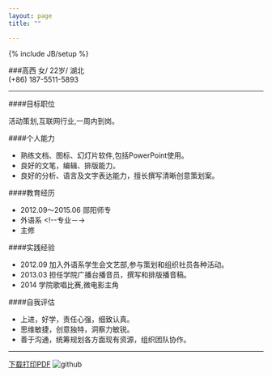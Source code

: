 ```yaml
---
layout: page
title: ""

---
```

{% include JB/setup %}

###高西
女/ 22岁/ 湖北 		<!--照片 浅色 阳光 简约的-->  
(+86) 187-5511-5893  
<!--Email  地址--> 

---

####目标职位
<!--http://www.lagou.com/jobs/636229.html?source=pl-->活动策划,互联网行业,一周内到岗。 <!--地点 北京／武汉-->

####个人能力
* 熟练文档、图标、幻灯片软件,包括PowerPoint使用。
* 良好的文笔，编辑、排版能力。<!-- 你是不是会日语  什么程度 可以的话加上-->
* 良好的分析、语言及文字表达能力，擅长撰写清晰创意策划案。
<!--其他类似 有助于文案的技能-->

####教育经历
* 2012.09～2015.06 郧阳师专 
* 外语系  <!--专业－->  
* 主修<!--主修课程-->

####实践经验
* 2012.09 加入外语系学生会文艺部,参与策划和组织社员各种活动。 <!-- 两条 具体化 突出   列举有过哪些活动   人数 时间   难点  取得的成果 例如 “其中，五四青年节的 组织x人参与” -->
* 2013.03 担任学院广播台播音员，撰写和排版播音稿。  <!-- 这里列举两个主题   体现文笔能力-->
* 2014 学院歌唱比赛,微电影主角     <!-- 体现受欢迎 关注程度 -->


####自我评估
* 上进，好学，责任心强，细致认真。
* 思维敏捷，创意独特，洞察力敏锐。
* 善于沟通，统筹规划各方面现有资源，组织团队协作。

---


[下载打印PDF](https://raw.githubusercontent.com/DingSoung/dingsoung.github.com/master/attach/GXCV.pdf)
![github](https://raw.githubusercontent.com/DingSoung/dingsoung.github.com/master/attach/GXCV.png)









<!--#####爱好-->

<!--#####实习-->
<!-- 重点体现文案能力   文字  章节结构   -->



<!--

组织能力，一个好的运营策划，可以把各种资源统筹规划，按照实际需求安排不同的工作和计划。
如果说产品策划是在一个时间点上进行策划的话，那么运营策划就是在一个时间轴上进行策划。既然要安排妥当所有相关资源的整合工作，那么一个运营策划 不得不具有良好的人际沟通能力，他需要明确的知道自己可用的资源都有哪些，哪些是保证的，哪些是不可控的，哪些是存在风险的，等等等等，运营策划不是像有 些人想的那样，没事晚上埋头熬夜搞个策划案出来什么的，那些都是后话，是顺水推舟自然就出来的东西，当运营策划身体力行在变化的环境中调节变化的资源，能够明确管理自己的工作大纲的时候，一个清晰的可真正执行的策划案自然就映在眼前了，不然就只能像有些年轻策划人员一样，文档是出来了，好像是个不错的策划，但是一执行起来，根本行不通。
运营策划还需要的就是渠道整合能力，巧妇难做无米之炊。
道理就在于此，没有说运营策划什么资源都没有就策划什么东西出来的，那是瞎搞，做成功了也是瞎猫碰上死耗子。也许有的人说，你说的这些工作都是外联人员做的事情，运营策划坐在帷帐里统筹大局就好了。呵呵，没错，这说的是工作细分后的不同分工而已，我所说的运营策划，必须是有这些外部资源整合经验的 人，他知道该如何整合，如何开拓，如何指导实际工作人员来进行工作，不然就只是纸上谈兵而已。况且，现实情况是有些大的资源整合工作就得高层人员来做，因 为下面的人无法将大局规划统筹顺利展现在资源方，甚至需要公司一把手来协助运营策划、运营经理来做这项工作。
同样运营策划也需要创新能力，与产品策划不同的是，他的创新可以漫无边际，有什么说什么，当成饭后的侃大山最为适合，一个不起眼的小口头禅，说不定就成了举世闻名的创新经典了呢。其实运营策划的创新行为宗旨就是举一反三，不要在乎是否现实，虚无缥缈的东西可能会被他人耻笑，但是越是这样，越是容易养 成创新的条件反射，有朝一日必定有所收获。
总结：
策划按照这两种分类划分是有原因的，因为他们对技能的要求和性格都是截然不同的。
也许你正在做的工作包括了这 2 种策划内容，但是，一定要记住，这两种策划人才的思维方式是不一样的：
一种是发散式思维，更加倾向于头脑风暴；一种是内敛式思维，更擅长于归纳总结。
这时能够把这两种工作都做得非常出色的人确实不多见，毕竟理性和感性同具一身的人太少了。但是，有时候工作需要去转变，没有办法的事情，因为上级领 导没有认识到这方面的不同，以为同样是策划，为什么就有那么大的差距呢？你看看人家怎样怎样。这种“一山望比一山高”的现象，屡见不鲜。这时需要我们勇敢 地站出来对他说，你错了，他们是不同的，策划也需要细分，我知道自己在做什么。
看完上面的阐述，你可以反思一下自己团队中担任这 2 种策划角色的人到底是谁，说实在的，很多团队组成都是不完善的，需要其他环节的工作人员来填补实 际角色需求，然而最最关键的是，当事人并没有意识到工作内容的差异性，以及人员技能的特殊性。最常见的就是，夹在技术与运营中间的产品策划角色，经常由技 术人员或者运营人员担任，没有专门的产品策划，这时由于缺少润滑剂，或者产品策划本身技能、经验不足，不能起到有效协调的作用，导致在产品发展思想上不能 统一，矛盾频频发生。


-->

